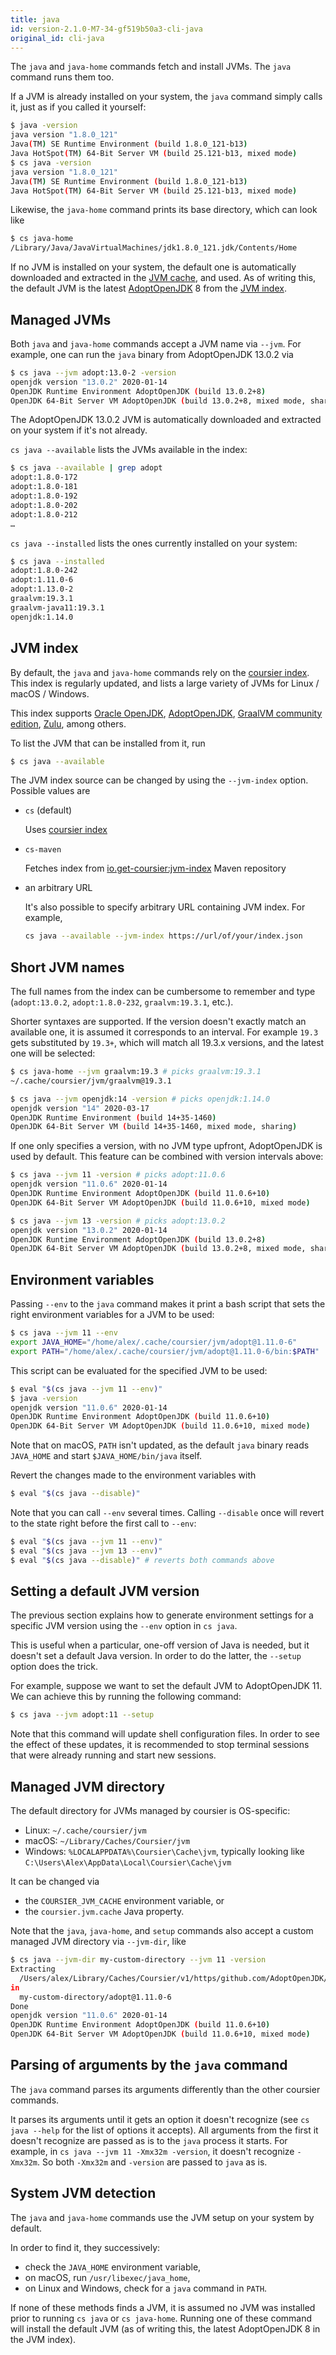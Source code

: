 ```yaml
---
title: java
id: version-2.1.0-M7-34-gf519b50a3-cli-java
original_id: cli-java
---
```


The `java` and `java-home` commands fetch and install JVMs.
The `java` command runs them too.

If a JVM is already installed on your system, the `java` command
simply calls it, just as if you called it yourself:
```bash
$ java -version
java version "1.8.0_121"
Java(TM) SE Runtime Environment (build 1.8.0_121-b13)
Java HotSpot(TM) 64-Bit Server VM (build 25.121-b13, mixed mode)
$ cs java -version
java version "1.8.0_121"
Java(TM) SE Runtime Environment (build 1.8.0_121-b13)
Java HotSpot(TM) 64-Bit Server VM (build 25.121-b13, mixed mode)
```

Likewise, the `java-home` command prints its base directory, which can look like
```bash
$ cs java-home
/Library/Java/JavaVirtualMachines/jdk1.8.0_121.jdk/Contents/Home
```

If no JVM is installed on your system, the default one is automatically
downloaded and
extracted in the [JVM cache](#managed-jvm-directory), and used. As of writing
this, the default JVM is the latest [AdoptOpenJDK](https://adoptopenjdk.net) 8 from the
[JVM index](#jvm-index).

## Managed JVMs

Both `java` and `java-home` commands accept a JVM name via `--jvm`. For example,
one can run the `java` binary from AdoptOpenJDK 13.0.2 via
```bash
$ cs java --jvm adopt:13.0-2 -version
openjdk version "13.0.2" 2020-01-14
OpenJDK Runtime Environment AdoptOpenJDK (build 13.0.2+8)
OpenJDK 64-Bit Server VM AdoptOpenJDK (build 13.0.2+8, mixed mode, sharing)
```

The AdoptOpenJDK 13.0.2 JVM is automatically downloaded and extracted
on your system if it's not already.

`cs java --available` lists the JVMs available in the index:
```bash
$ cs java --available | grep adopt
adopt:1.8.0-172
adopt:1.8.0-181
adopt:1.8.0-192
adopt:1.8.0-202
adopt:1.8.0-212
…
```

`cs java --installed` lists the ones currently installed on your system:
```bash
$ cs java --installed
adopt:1.8.0-242
adopt:1.11.0-6
adopt:1.13.0-2
graalvm:19.3.1
graalvm-java11:19.3.1
openjdk:1.14.0
```

## JVM index

By default, the `java` and `java-home` commands rely on
the [coursier index](https://github.com/coursier/jvm-index).
This index is regularly updated, and lists a large variety of JVMs
for Linux / macOS / Windows.

This index supports [Oracle OpenJDK](https://openjdk.java.net),
[AdoptOpenJDK](https://adoptopenjdk.net),
[GraalVM community edition](https://github.com/graalvm/graalvm-ce-builds),
[Zulu](https://www.azul.com/downloads/zulu-community),
among others.

To list the JVM that can be installed from it, run
```bash
$ cs java --available
```

The JVM index source can be changed by using the `--jvm-index` option. Possible values are

- `cs` (default)

  Uses [coursier index](https://github.com/coursier/jvm-index)

- `cs-maven`

  Fetches index from [io.get-coursier:jvm-index](https://repo1.maven.org/maven2/io/get-coursier/jvm-index/) Maven repository

- an arbitrary URL

  It's also possible to specify arbitrary URL containing JVM index. For example,

  ```bash
  cs java --available --jvm-index https://url/of/your/index.json
  ```

## Short JVM names

The full names from the index can be cumbersome to
remember and type (`adopt:13.0.2`, `adopt:1.8.0-232`, `graalvm:19.3.1`, etc.).

Shorter syntaxes are supported. If the version doesn't exactly match
an available one, it is assumed it corresponds to an interval. For example
`19.3` gets substituted by `19.3+`, which will match all 19.3.x versions,
and the latest one will be selected:
```bash
$ cs java-home --jvm graalvm:19.3 # picks graalvm:19.3.1
~/.cache/coursier/jvm/graalvm@19.3.1
```

```bash
$ cs java --jvm openjdk:14 -version # picks openjdk:1.14.0
openjdk version "14" 2020-03-17
OpenJDK Runtime Environment (build 14+35-1460)
OpenJDK 64-Bit Server VM (build 14+35-1460, mixed mode, sharing)
```

If one only specifies a version, with no JVM type upfront, AdoptOpenJDK
is used by default. This feature can be combined with version intervals above:
```bash
$ cs java --jvm 11 -version # picks adopt:11.0.6
openjdk version "11.0.6" 2020-01-14
OpenJDK Runtime Environment AdoptOpenJDK (build 11.0.6+10)
OpenJDK 64-Bit Server VM AdoptOpenJDK (build 11.0.6+10, mixed mode)
```

```bash
$ cs java --jvm 13 -version # picks adopt:13.0.2
openjdk version "13.0.2" 2020-01-14
OpenJDK Runtime Environment AdoptOpenJDK (build 13.0.2+8)
OpenJDK 64-Bit Server VM AdoptOpenJDK (build 13.0.2+8, mixed mode, sharing)
```

## Environment variables

Passing `--env` to the `java` command makes it print a bash script
that sets the right environment variables for a JVM to be used:
```bash
$ cs java --jvm 11 --env
export JAVA_HOME="/home/alex/.cache/coursier/jvm/adopt@1.11.0-6"
export PATH="/home/alex/.cache/coursier/jvm/adopt@1.11.0-6/bin:$PATH"
```

This script can be evaluated for the specified JVM to be used:
```bash
$ eval "$(cs java --jvm 11 --env)"
$ java -version
openjdk version "11.0.6" 2020-01-14
OpenJDK Runtime Environment AdoptOpenJDK (build 11.0.6+10)
OpenJDK 64-Bit Server VM AdoptOpenJDK (build 11.0.6+10, mixed mode)
```

Note that on macOS, `PATH` isn't updated, as the default `java` binary
reads `JAVA_HOME` and start `$JAVA_HOME/bin/java` itself.

Revert the changes made to the environment variables with
```bash
$ eval "$(cs java --disable)"
```

Note that you can call `--env` several times. Calling `--disable`
once will revert to the state right before the first call to `--env`:
```bash
$ eval "$(cs java --jvm 11 --env)"
$ eval "$(cs java --jvm 13 --env)"
$ eval "$(cs java --disable)" # reverts both commands above
```

## Setting a default JVM version

The previous section explains how to generate environment settings for a specific JVM version using the `--env` option in `cs java`.

This is useful when a particular, one-off version of Java is needed, but it doesn't set a default Java version. In order to do the latter, the `--setup` option does the trick.

For example, suppose we want to set the default JVM to AdoptOpenJDK 11. We can achieve this by running the following command:

```bash
$ cs java --jvm adopt:11 --setup
```

Note that this command will update shell configuration files. In order to see the effect of these updates, it is recommended to stop terminal sessions that were already running and start new sessions.

## Managed JVM directory

The default directory for JVMs managed by coursier is OS-specific:
- Linux: `~/.cache/coursier/jvm`
- macOS: `~/Library/Caches/Coursier/jvm`
- Windows: `%LOCALAPPDATA%\Coursier\Cache\jvm`, typically looking like `C:\Users\Alex\AppData\Local\Coursier\Cache\jvm`

It can be changed via
- the `COURSIER_JVM_CACHE` environment variable, or
- the `coursier.jvm.cache` Java property.

Note that the `java`, `java-home`, and `setup` commands also accept a custom
managed JVM directory via `--jvm-dir`, like
```bash
$ cs java --jvm-dir my-custom-directory --jvm 11 -version
Extracting
  /Users/alex/Library/Caches/Coursier/v1/https/github.com/AdoptOpenJDK/openjdk11-binaries/releases/download/jdk-11.0.6%252B10/OpenJDK11U-jdk_x64_mac_hotspot_11.0.6_10.tar.gz
in
  my-custom-directory/adopt@1.11.0-6
Done
openjdk version "11.0.6" 2020-01-14
OpenJDK Runtime Environment AdoptOpenJDK (build 11.0.6+10)
OpenJDK 64-Bit Server VM AdoptOpenJDK (build 11.0.6+10, mixed mode)
```

## Parsing of arguments by the `java` command

The `java` command parses its arguments differently than the other coursier
commands.

It parses its arguments until it gets an option it doesn't recognize (see
`cs java --help` for the list of options it accepts). All arguments
from the first it doesn't recognize are passed as is to the `java` process it
starts. For example, in `cs java --jvm 11 -Xmx32m -version`, it doesn't recognize
`-Xmx32m`. So both `-Xmx32m` and `-version` are passed to `java` as is.

## System JVM detection

The `java` and `java-home` commands use the JVM setup on your system by default.

In order to find it, they successively:
- check the `JAVA_HOME` environment variable,
- on macOS, run `/usr/libexec/java_home`,
- on Linux and Windows, check for a `java` command in `PATH`.

If none of these methods finds a JVM, it is assumed no JVM was installed prior to running `cs java`
or `cs java-home`. Running one of these command will install the default JVM (as of writing this,
the latest AdoptOpenJDK 8 in the JVM index).
